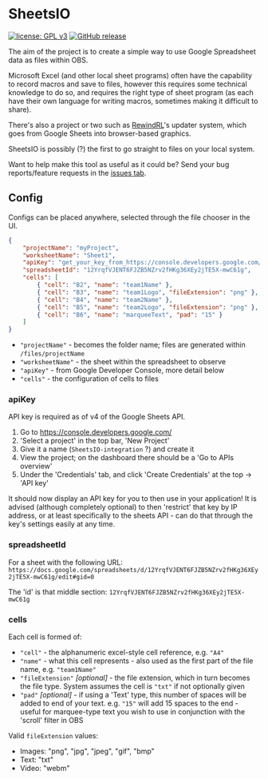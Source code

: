 # SheetsIO
[![license: GPL v3](https://img.shields.io/badge/License-GPL%20v3-blue.svg)](https://www.gnu.org/licenses/gpl-3.0)
[![GitHub release](https://img.shields.io/github/release/GrandyB/SheetsIO.svg)](https://github.com/GrandyB/SheetsIO/releases)

The aim of the project is to create a simple way to use Google Spreadsheet data as files within OBS.

Microsoft Excel (and other local sheet programs) often have the capability to record macros and save to files, however this requires some technical knowledge to do so, and requires the right type of sheet program  (as each have their own language for writing macros, sometimes making it difficult to share).

There's also a project or two such as [RewindRL](https://github.com/rewindrl/updater)'s updater system, which goes from Google Sheets into browser-based graphics.

SheetsIO is possibly (?) the first to go straight to files on your local system.

Want to help make this tool as useful as it could be? Send your bug reports/feature requests in the [issues tab](https://github.com/GrandyB/SheetsIO/issues).

## Config

Configs can be placed anywhere, selected through the file chooser in the UI.

```json
{
	"projectName": "myProject",
	"worksheetName": "Sheet1",
	"apiKey": "get_your_key_from_https://console.developers.google.com/",
	"spreadsheetId": "12YrqfVJENT6FJZB5NZrv2fHKg36XEy2jTE5X-mwC61g",
	"cells": [
		{ "cell": "B2", "name": "team1Name" },
		{ "cell": "B3", "name": "team1Logo", "fileExtension": "png" },
		{ "cell": "B4", "name": "team2Name" },
		{ "cell": "B5", "name": "team2Logo", "fileExtension": "png" },
		{ "cell": "B6", "name": "marqueeText", "pad": "15" }
	]
}
```

- `"projectName"` - becomes the folder name; files are generated within `/files/projectName`
- `"worksheetName"` - the sheet within the spreadsheet to observe
- `"apiKey"` - from Google Developer Console, more detail below
- `"cells"` - the configuration of cells to files

### apiKey
API key is required as of v4 of the Google Sheets API.

1. Go to https://console.developers.google.com/
1. 'Select a project' in the top bar, 'New Project'
1. Give it a name (`SheetsIO-integration` ?) and create it
1. View the project; on the dashboard there should be a 'Go to APIs overview'
1. Under the 'Credentials' tab, and click 'Create Credentials' at the top -> 'API key'

It should now display an API key for you to then use in your application!
It is advised (although completely optional) to then 'restrict' that key by IP address, or at least specifically to the sheets API - can do that through the key's settings easily at any time.

### spreadsheetId
For a sheet with the following URL:
```https://docs.google.com/spreadsheets/d/12YrqfVJENT6FJZB5NZrv2fHKg36XEy2jTE5X-mwC61g/edit#gid=0```

The 'id' is that middle section:
```12YrqfVJENT6FJZB5NZrv2fHKg36XEy2jTE5X-mwC61g```

### cells
Each cell is formed of:

- `"cell"` - the alphanumeric excel-style cell reference, e.g. `"A4"`
- `"name"` - what this cell represents - also used as the first part of the file name, e.g. `"team1Name"`
- `"fileExtension"` _[optional]_ - the file extension, which in turn becomes the file type. System assumes the cell is `"txt"` if not optionally given
- `"pad"` _[optional]_ - if using a 'Text' type, this number of spaces will be added to end of your text. e.g. `"15"` will add 15 spaces to the end - useful for marquee-type text you wish to use in conjunction with the 'scroll' filter in OBS

Valid `fileExtension` values:
- Images: "png", "jpg", "jpeg", "gif", "bmp"
- Text: "txt"
- Video: "webm"